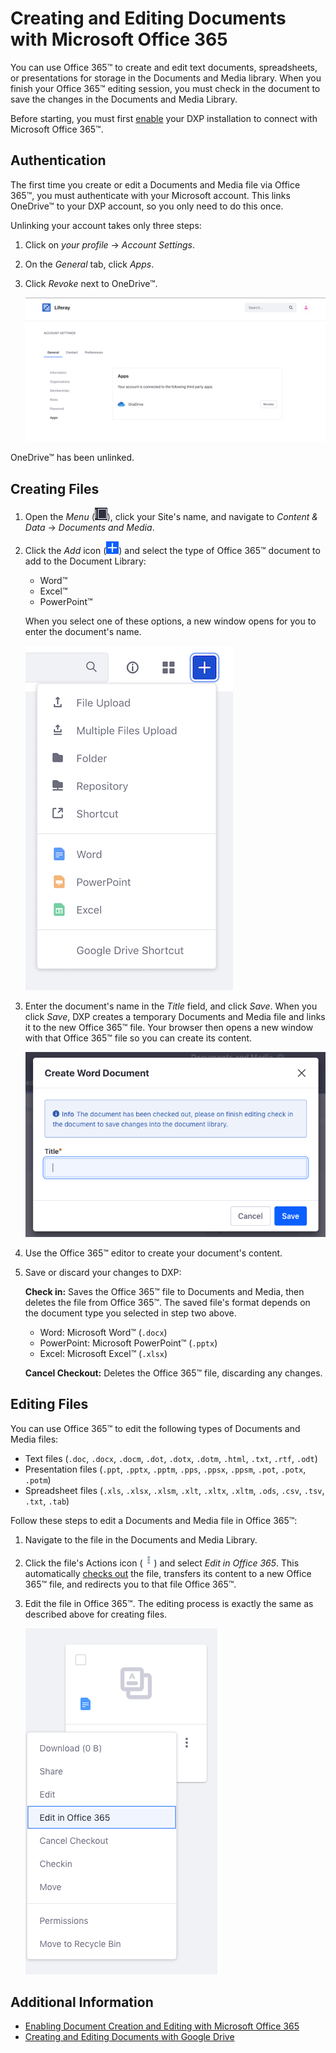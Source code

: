 # Creating and Editing Documents with Microsoft Office 365

You can use Office 365&trade; to create and edit text documents, spreadsheets, or presentations for storage in the Documents and Media library. When you finish your Office 365&trade; editing session, you must check in the document to save the changes in the Documents and Media Library.

Before starting, you must first [enable](../../devops/enabling-document-creation-and-editing-with-microsoft-office-365.md) your DXP installation to connect with Microsoft Office 365&trade;.

## Authentication

The first time you create or edit a Documents and Media file via Office 365&trade;, you must authenticate with your Microsoft account. This links OneDrive&trade; to your DXP account, so you only need to do this once.

Unlinking your account takes only three steps:

1. Click on _your profile_ &rarr; _Account Settings_.
1. On the _General_ tab, click _Apps_.
1. Click _Revoke_ next to OneDrive&trade;.

    ![You can unlink your account from the portal.](./creating-and-editing-documents-with-microsoft-office-365/images/01.png)

OneDrive&trade; has been unlinked.

## Creating Files

1. Open the _Menu_ (![Product Menu](../../../../images/icon-menu.png)), click your Site's name, and navigate to _Content & Data_ &rarr; _Documents and Media_.
1. Click the _Add_ icon (![Add](../../../../images/icon-add.png)) and select the type of Office 365&trade; document to add to the Document Library:

    - Word&trade;
    - Excel&trade;
    - PowerPoint&trade;

    When you select one of these options, a new window opens for you to enter the document's name.

    ![Select the type of document you want to create.](./creating-and-editing-documents-with-microsoft-office-365/images/02.png)

1. Enter the document's name in the _Title_ field, and click _Save_. When you click _Save_, DXP creates a temporary Documents and Media file and links it to the new Office 365&trade; file. Your browser then opens a new window with that Office 365&trade; file so you can create its content.

    ![When you create a document, you must give it a name.](./creating-and-editing-documents-with-microsoft-office-365/images/03.png)

1. Use the Office 365&trade; editor to create your document's content.

1. Save or discard your changes to DXP:

    **Check in:** Saves the Office 365&trade; file to Documents and Media, then deletes the file from Office 365&trade;. The saved file's format depends on the document type you selected in step two above.

    - Word: Microsoft Word&trade; (`.docx`)
    - PowerPoint: Microsoft PowerPoint&trade; (`.pptx`)
    - Excel: Microsoft Excel&trade; (`.xlsx`)

    **Cancel Checkout:** Deletes the Office 365&trade; file, discarding any changes.

## Editing Files

You can use Office 365&trade; to edit the following types of Documents and Media files:

-   Text files (`.doc`, `.docx`, `.docm`, `.dot`, `.dotx`, `.dotm`, `.html`, `.txt`, `.rtf`, `.odt`)
-   Presentation files (`.ppt`, `.pptx`, `.pptm`, `.pps`, `.ppsx`, `.ppsm`, `.pot`, `.potx`, `.potm`)
-   Spreadsheet files (`.xls`, `.xlsx`, `.xlsm`, `.xlt`, `.xltx`, `.xltm`, `.ods`, `.csv`, `.tsv`, `.txt`, `.tab`)

Follow these steps to edit a Documents and Media file in Office 365&trade;:

1. Navigate to the file in the Documents and Media Library.

1. Click the file's Actions icon (![Actions](../../../../images/icon-actions.png)) and select _Edit in Office 365_. This automatically [checks out](../../publishing-and-sharing/managing-document-access/managing-document-changes-with-checkout.md) the file, transfers its content to a new Office 365&trade; file, and redirects you to that file Office 365&trade;.

1. Edit the file in Office 365&trade;. The editing process is exactly the same as described above for creating files.

    ![To modify a document, select Edit in Office 365 from the file's Actions menu.](./creating-and-editing-documents-with-microsoft-office-365/images/04.png)

## Additional Information

-   [Enabling Document Creation and Editing with Microsoft Office 365](../../devops/enabling-document-creation-and-editing-with-microsoft-office-365.md)
-   [Creating and Editing Documents with Google Drive](./creating-and-editing-documents-with-google-drive.md)
